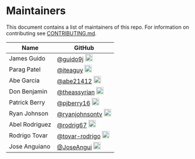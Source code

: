 # Maintainers
This document contains a list of maintainers of this repo.  For information on contributing see [CONTRIBUTING.md](CONTRIBUTING.md).

| Name | GitHub |
|------|--------|
| James Guido | [@guido9j](https://github.com/guido9j) <img src="https://avatars.githubusercontent.com/guido9j" width="20"> |
| Parag Patel | [@iteaguy](https://github.com/iteaguy) <img src="https://avatars.githubusercontent.com/iteaguy" width="20"> |
| Abe Garcia | [@abe21412](https://github.com/abe21412) <img src="https://avatars.githubusercontent.com/abe21412" width="20"> |
| Don Benjamin | [@theassyrian](https://github.com/theassyrian) <img src="https://avatars.githubusercontent.com/theassyrian" width="20"> |
| Patrick Berry | [@pjberry16](https://github.com/pjberry16) <img src="https://avatars.githubusercontent.com/pjberry16" width="20"> |
| Ryan Johnson | [@ryanjohnsontv](https://github.com/ryanjohnsontv) <img src="https://avatars.githubusercontent.com/ryanjohnsontv" width="20"> |
| Abel Rodriguez | [@rodrig67](https://github.com/rodrig67) <img src="https://avatars.githubusercontent.com/rodrig67" width="20"> |
| Rodrigo Tovar | [@tovar-rodrigo](https://github.com/tovar-rodrigo) <img src="https://avatars.githubusercontent.com/tovar-rodrigo" width="20"> |
| Jose Anguiano | [@JoseAngui](https://github.com/JoseAngui) <img src="https://avatars.githubusercontent.com/JoseAngui" width="20"> |
